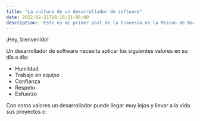 ```yaml
---
title: "La cultura de un desarrollador de software"
date: 2022-02-21T18:16:21-06:00
description: 'Este es mi primer post de la travesía en la Misión de Backend con Node JS de Launch X.'
---
```


¡Hey, bienvenido!

Un desarrollador de software necesita aplicar los siguientes valores en su día a día:

- Humildad
- Trabajo en equipo
- Confianza
- Respeto
- Esfuerzo

Con estos valores un desarrollador puede llegar muy lejos y llevar a la vida sus proyectos c:
